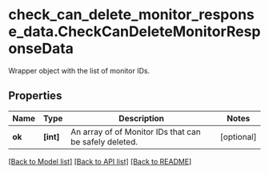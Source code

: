 # check_can_delete_monitor_response_data.CheckCanDeleteMonitorResponseData

Wrapper object with the list of monitor IDs.
## Properties
Name | Type | Description | Notes
------------ | ------------- | ------------- | -------------
**ok** | **[int]** | An array of of Monitor IDs that can be safely deleted. | [optional] 

[[Back to Model list]](README.md#documentation-for-models) [[Back to API list]](README.md#documentation-for-api-endpoints) [[Back to README]](README.md)



